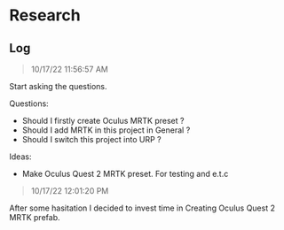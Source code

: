 # Research


## Log


> 10/17/22 11:56:57 AM

Start asking the questions.

Questions:

- Should I firstly create Oculus MRTK preset ?
- Should I add MRTK in this project in General ?
- Should I switch this project into URP ?

Ideas: 

- Make Oculus Quest 2 MRTK preset.
For testing and e.t.c


> 10/17/22 12:01:20 PM

After some hasitation I decided to invest time in Creating Oculus Quest 2 MRTK prefab.
